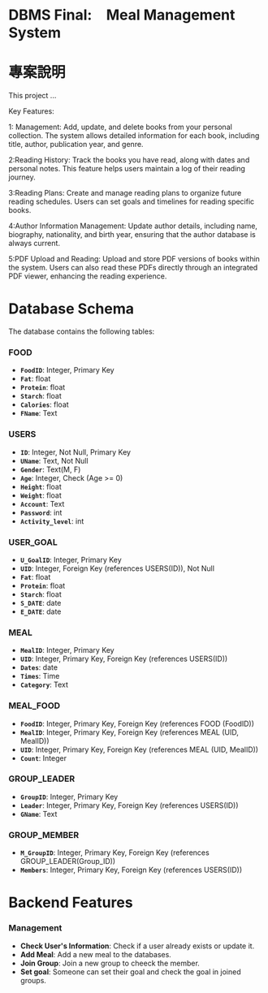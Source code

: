 # DBMS Final:　Meal Management System

# 專案說明

This project ...

Key Features:

1: Management: Add, update, and delete books from your personal collection. The system allows detailed information for each book, including title, author, publication year, and genre.

2:Reading History: Track the books you have read, along with dates and personal notes. This feature helps users maintain a log of their reading journey.

3:Reading Plans: Create and manage reading plans to organize future reading schedules. Users can set goals and timelines for reading specific books.

4:Author Information Management: Update author details, including name, biography, nationality, and birth year, ensuring that the author database is always current.

5:PDF Upload and Reading: Upload and store PDF versions of books within the system. Users can also read these PDFs directly through an integrated PDF viewer, enhancing the reading experience.

# **Database Schema**

The database contains the following tables:

### FOOD

- **`FoodID`**: Integer, Primary Key
- **`Fat`**: float
- **`Protein`**: float
- **`Starch`**: float
- **`Calories`**: float
- **`FName`**: Text

### USERS

- **`ID`**: Integer, Not Null, Primary Key
- **`UName`**: Text, Not Null
- **`Gender`**: Text(M, F)
- **`Age`**: Integer, Check (Age >= 0)
- **`Height`**: float
- **`Weight`**: float
- **`Account`**: Text
- **`Password`**: int
- **`Activity_level`**: int


### USER_GOAL

- **`U_GoalID`**: Integer, Primary Key
- **`UID`**: Integer, Foreign Key (references USERS(ID)), Not Null
- **`Fat`**: float
- **`Protein`**: float
- **`Starch`**: float
- **`S_DATE`**: date
- **`E_DATE`**: date

### MEAL 

- **`MealID`**: Integer, Primary Key
- **`UID`**: Integer, Primary Key, Foreign Key (references USERS(ID))
- **`Dates`**: date
- **`Times`**: Time
- **`Category`**: Text

### MEAL_FOOD

- **`FoodID`**: Integer, Primary Key, Foreign Key (references FOOD (FoodID))
- **`MealID`**: Integer, Primary Key, Foreign Key (references MEAL (UID, MealID))
- **`UID`**: Integer, Primary Key, Foreign Key (references MEAL (UID, MealID))
- **`Count`**: Integer

### GROUP_LEADER

- **`GroupID`**: Integer, Primary Key
- **`Leader`**: Integer, Primary Key, Foreign Key (references USERS(ID))
- **`GName`**: Text

### GROUP_MEMBER

- **`M_GroupID`**: Integer, Primary Key, Foreign Key (references GROUP_LEADER(Group_ID))
- **`Members`**: Integer, Primary Key, Foreign Key (references USERS(ID))


# **Backend Features**

### **Management**

- **Check User's Information**: Check if a user already exists or update it.
- **Add Meal**: Add a new meal to the databases.
- **Join Group**: Join a new group to cheeck the member. 
- **Set goal**: Someone can set their goal and check the goal in joined groups.
